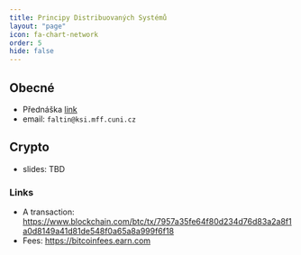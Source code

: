 ```yaml
---
title: Principy Distribuovaných Systémů
layout: "page"
icon: fa-chart-network
order: 5
hide: false
---
```


## Obecné
- Přednáška [link](https://www.ksi.mff.cuni.cz/teaching/nswi035-web/)
- email: `faltin@ksi.mff.cuni.cz`

## Crypto
- slides: TBD

### Links
- A transaction: https://www.blockchain.com/btc/tx/7957a35fe64f80d234d76d83a2a8f1a0d8149a41d81de548f0a65a8a999f6f18
- Fees: https://bitcoinfees.earn.com

